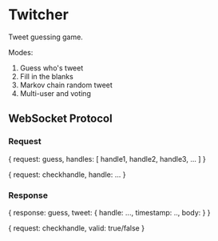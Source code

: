 # Twitcher
Tweet guessing game.

Modes:
  1. Guess who's tweet
  2. Fill in the blanks
  3. Markov chain random tweet
  4. Multi-user and voting

## WebSocket Protocol

### Request

{
  request: guess,
  handles: [
    handle1,
    handle2,
    handle3,
    ...
  ]
}

{
  request: checkhandle,
  handle: ...
}

### Response

{
  response: guess,
  tweet: {
    handle: ...,
    timestamp: ..,
    body:
   }
}


{
  request: checkhandle,
  valid: true/false
}

